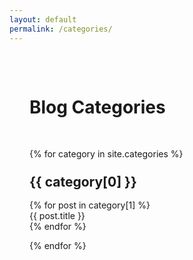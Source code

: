 ```yaml
---
layout: default
permalink: /categories/
---
```

<style>
    .categories-list {
        max-width: 800px;
        margin: 0 auto;
        padding: 2rem;
        background: var(--darker-bg);
        color: var(--text-color);
    }

    .categories-list h1 {
        color: var(--accent-color);
        margin-bottom: 2rem;
        border-bottom: 1px solid rgba(255, 255, 255, 0.1);
        padding-bottom: 1rem;
    }

    .categories-list h2 {
        color: var(--accent-color);
        margin-top: 1.5rem;
        margin-bottom: 1rem;
    }

    .categories-list ul {
        list-style-type: none;
        padding-left: 0;
    }

    .categories-list li a {
        color: var(--text-color);
        text-decoration: none;
        transition: color 0.3s ease;
    }

    .categories-list li a:hover {
        color: var(--accent-color);
    }
</style>

<div class="categories-list">
    <h1>Blog Categories</h1>
    {% for category in site.categories %}
        <h2>{{ category[0] }}</h2>
        <ul>
            {% for post in category[1] %}
                <li><a href="{{ post.url }}">{{ post.title }}</a></li>
            {% endfor %}
        </ul>
    {% endfor %}
</div>

